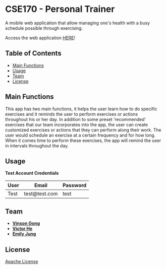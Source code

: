# CSE170 - Personal Trainer
A mobile web application that allow managing one's health with a busy schedule possible through exercising.

Access the web application [HERE](https://vinsongong.github.io/CSE170)!

## Table of Contents
 - [Main Functions](#main-functions)
 - [Usage](#usage)
 - [Team](#team)
 - [License](#license)

## Main Functions
This app has two main functions, it helps the user learn how to do specific exercises and it reminds the user to perform exercises or actions throughout his or her day. In addition to some preset ‘recommended’ exercises that our team incorporates into the app, the user can create customized exercises or actions that they can perform along their work. The user would schedule an exercise at a certain frequency and for how long. When it comes time to perform these exercises, the app will remind the user in intervals throughout the day.

## Usage
**Test Account Credentials**

| User           | Email                      | Password    |
|----------------|----------------------------|-------------|
| Test           | test@<a/>test.com          | test        |

## Team
- **[Vinson Gong](https://github.com/vinsongong)**
- **[Victor He](https://github.com/Vicorhe)**
- **[Emily Jung](https://github.com/ejung356)**

## License
[Apache License](https://raw.githubusercontent.com/vinsongong/CSE170/master/LICENSE)
